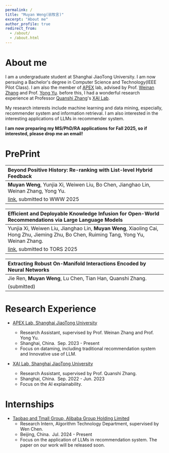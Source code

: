 ```yaml
---
permalink: /
title: "Muyan Weng(翁牧言)"
excerpt: "About me"
author_profile: true
redirect_from: 
  - /about/
  - /about.html
---
```


About me
======
I am a undergraduate student at Shanghai JiaoTong University. I am now persuing a Bachelor's degree in Computer Science and Technology(IEEE Pilot Class). I am also the member of [APEX](https://apex.sjtu.edu.cn/) lab, advised by Prof. [Weinan Zhang](https://wnzhang.net/) and Prof. [Yong Yu](https://apex.sjtu.edu.cn/members/yyu). before this, I had a wonderful research experience at Professor [Quanshi Zhang](http://qszhang.com/)'s [XAI Lab](https://sjtu-xai-lab.github.io/).

My research interests include machine learning and data mining, especially, recommender system and information retrieval. I am also interested in the interesting applications of LLMs in recommender system.

**I am now preparing my MS/PhD/RA applications for Fall 2025, so if interested, please drop me an email!**

PrePrint
=====


| **Beyond Positive History: Re-ranking with List-level Hybrid Feedback** |
| :------ |  
| **Muyan Weng**, Yunjia Xi, Weiwen Liu, Bo Chen, Jianghao Lin, Weinan Zhang, Yong Yu. |  
| [link](https://arxiv.org/abs/2410.20778), submitted to WWW 2025|

| **Efficient and Deployable Knowledge Infusion for Open-World Recommendations via Large Language Models** |
| :------ |  
| Yunjia Xi, Weiwen Liu, Jianghao Lin, **Muyan Weng**, Xiaoling Cai, Hong Zhu, Jieming Zhu, Bo Chen, Ruiming Tang, Yong Yu, Weinan Zhang. |
| [link](https://arxiv.org/abs/2408.10520), submitted to TORS 2025|

| **Extracting Robust On-Manifold Interactions Encoded by Neural Networks** |
| :------ |  
| Jie Ren, **Muyan Weng**, Lu Chen, Tian Han, Quanshi Zhang. |  
| (submitted)|



Research Experience
======
- [APEX Lab, Shanghai JiaoTong University](https://apex.sjtu.edu.cn/)
  - Research Assistant, supervised by Prof. Weinan Zhang and Prof. Yong Yu.
  - Shanghai, China.&ensp;Sep. 2023 - Present
  - Focus on dataming, including traditional recommendation system and Innovative use of LLM.

- [XAI Lab, Shanghai JiaoTong University](https://sjtu-xai-lab.github.io/)
  - Research Assistant, supervised by Prof. Quanshi Zhang.
  - Shanghai, China.&ensp;Sep. 2022 - Jun. 2023
  - Focus on the AI explainability.



Internships
======
- [Taobao and Tmall Group, Alibaba Group Holding Limited](https://ali-home.alibaba.com/about-alibaba)
  -  Research Intern, Algorithm Technology Department, supervised by Wen Chen.
  - Beijing, China.&ensp;Jul. 2024 - Present
  - Focus on the application of LLMs in recommendation system. The paper on our work will be released soon.

<!-- <script type="text/javascript" id="clstr_globe" src="//clustrmaps.com/globe.js?d=07OpAnqFcfc2gqd-0zGPmSaBGWBTZs4_v8qZKDxrf8A"></script> -->

<!-- <div style="transform: scale(0.5); transform-origin: top left;">
    <script type="text/javascript" id="clstr_globe" src="//clustrmaps.com/globe.js?d=07OpAnqFcfc2gqd-0zGPmSaBGWBTZs4_v8qZKDxrf8A"></script>
</div> -->

<br/>
<br/>
<br/>
<br/>
<br/>
<br/>
<br/>
<br/>
<br/>
<br/>





<div style="transform: scale(0.3); transform-origin: top center; text-align: center; margin: 0 auto;">
    <script type="text/javascript" id="clstr_globe" src="//clustrmaps.com/globe.js?d=07OpAnqFcfc2gqd-0zGPmSaBGWBTZs4_v8qZKDxrf8A"></script>
</div>
